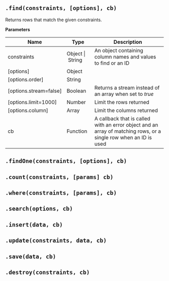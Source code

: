 ## `.find(constraints, [options], cb)`

Returns rows that match the given constraints.

**Parameters**

|Name|Type|Description|
|----|----|-----------|
|constraints|Object&nbsp;&#124;&nbsp;String |An object containing column names and values to find or an ID|
|[options]|Object||
|[options.order]|String||
|[options.stream=false]|Boolean|Returns a stream instead of an array when set to _true_|
|[options.limit=1000]|Number|Limit the rows returned|
|[options.column]|Array|Limit the columns returned|
|cb|Function|A callback that is called with an error object and an array of matching rows, or a single row when an ID is used|


## `.findOne(constraints, [options], cb)`

## `.count(constraints, [params] cb)`

## `.where(constraints, [params], cb)`

## `.search(options, cb)`

## `.insert(data, cb)`

## `.update(constraints, data, cb)`

## `.save(data, cb)`

## `.destroy(constraints, cb)`
